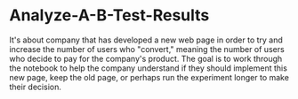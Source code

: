 # Analyze-A-B-Test-Results
It's about company that has developed a new web page in order to try and increase the number of users who "convert," meaning the number of users who decide to pay for the company's product. The goal is to work through the notebook to help the company understand if they should implement this new page, keep the old page, or perhaps run the experiment longer to make their decision.
